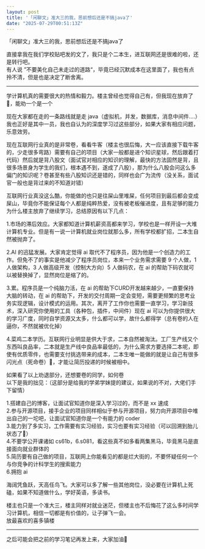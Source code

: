 ```yaml
---
layout: post
title: '「闲聊文」准大三的我，思前想后还是不搞java了'
date: "2025-07-29T00:51:13Z"
---
```

「闲聊文」准大三的我，思前想后还是不搞java了

直接拿我在我们学校贴吧发的文了，我只是个二本生，进互联网还是很难的啦，还是转行吧。  
有人说 ”不要美化自己未走过的道路“，毕竟已经沉默成本在这里面了，我也有点拎不清，但是也是决定了断舍离。

* * *

学计算机真的需要很大的热情和毅力。楼主曾经也觉得自己有，但我现在放弃了🥲，能劝一个是一个

现在大家都在走的一条路线就是走 java（虚拟机，并发，数据库，消息中间件....）我也正好是其中一员，我也自认为的深度学习过这些部分，如果大家有相应问题，乐意效劳。

现在互联网行业真的是非常卷，看看牛客（楼主也很后悔，大一应该直接下载牛客的，少走很多弯路）需要有自己的项目（大家一般都是进个知识星球，然后跟着打代码）然后就是背八股文（面试官对相应的知识的理解，最快的方法固然是背，且很多场景身为学生的我们，根本遇不到，遂成了八股），那为什么八股会问这么多偏门的知识呢？卷甚至有些八股知识还是错的，同样也会广为流传（没关系，面试官一般也是背过来的不知道对错）

互联网行业真没这么酷，你能做的也只是往屎山里堆屎，任何项目到最后都会变成屎山，毕竟你不能保证每个人都是纯粹热爱，没有被老板催进度，且有足够的能力  
为什么楼主放弃了继续学习，总结原因有以下几点：

1.市场的滞后效应。大家都知道计算机薪资高都来学习，学校也是一样开设一大堆计算机专业。但是有一说一计算机就业岗位就那么多，所有学校都扩招，二本生自然被抛弃了。

2.AI 的迅猛发展。大家肯定觉得 ai 取代不了程序员，因为他是一个创造力的工作。但免不了的事实是他减少了程序员岗位，本来一个业务需求需要 9 个人做，1 人做架构，3 人做高级开发（控制大方向）5 人做码农，在 ai 的帮助下码农就可以被替换掉了，显然岗位是缩了的。

3.累。程序员是一个纯脑力活，在 ai 的帮助下CURD开发越来越少，一直要保持大脑的转动，在 ai 的帮助下，开发的交付周期一定会变短，需要更频繁的思考业务实现逻辑，设计模式的运用。其次，离开了工作你也需要一直学习，学习新技术，深入研究你使用的工具（各种包，插件，中间件）现在 ai 可以为你提供很大的学习广度，同时自学资源又太多，什么都可以学，故什么都得学（总有卷的人在逼你，不然就被优化掉）

4.菜鸡二本学历。互联网行业明显是供大于求，二本自然被淘汰。工厂生产线又个东西叫良品率，二本就是生产线中良品率最低的，为什么需求方要选择二本呢，即使有优质零件，也需要支付挑选带来的成本，二本生唯一能做的就是让自己有很多闪光点（死命卷）🥲，才能让简历投递的时候被相中。

如果看了以上劝退部分，还想要卷的同学，如何卷  
以下是我的拙见：（这部分是给我的学弟学妹提的建议，如果说的不对，大佬们手下留情）

1.搭建自己的博客，让面试官知道你是深入学习过的，而不是 xx 速成  
2.参与开源项目，接手企业的项目同样相似于参与开源项目，努力向开源项目中堆出自己的一坨吧，让面试官知道你是一个有能力的 coder  
3.能力到了多实习，工作需要有实习经验，实习也要有实习经验（可以回溯到胎儿状态了🤣）  
4.不要学公开课诸如 cs61b，6.s081，看这些真不如多看两集黑马，毕竟黑马是直接面向就业群体的  
5.简历要有自己做的项目，互联网上你能看见的都是烂大街的，不要怀疑任何一个与你竞争的计科学生的搜索能力  
6.拥抱 ai

海阔凭鱼跃，天高任鸟飞。大家可以多了解一些其他岗位，没必要在计算机上死磕，如果不知道做什么，学好英语，多读书。

楼主也只是一个准大三，楼主同样对就业迷茫，但楼主也不后悔花了这么多时间学习计算机，相信一切都是有价值的，让子弹飞一会。  
放最喜欢的喜多镇楼

* * *

之后可能会把之前的学习笔记再发上来，大家加油💪